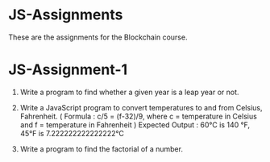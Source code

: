 # JS-Assignments
These are the assignments for the Blockchain course.

# JS-Assignment-1
1. Write a program to find whether a given year is a leap year or not.

2. Write a JavaScript program to convert temperatures to and from Celsius,
Fahrenheit.
( Formula : c/5 = (f-32)/9, where c = temperature in Celsius and f = temperature in
Fahrenheit )
Expected Output :
60°C is 140 °F, 
45°F is 7.222222222222222°C

3. Write a program to find the factorial of a number.
